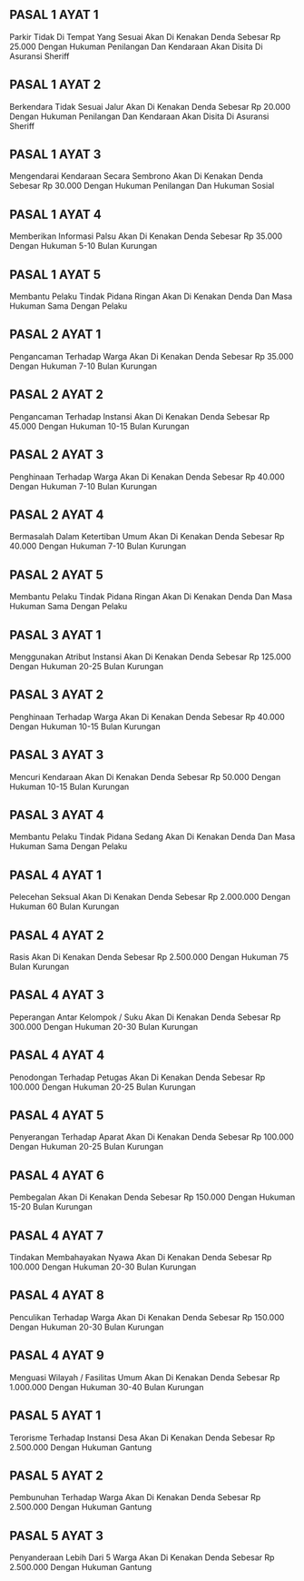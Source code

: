 ## PASAL 1 AYAT 1
Parkir Tidak Di Tempat Yang Sesuai Akan Di Kenakan Denda Sebesar Rp 25.000 Dengan Hukuman Penilangan Dan Kendaraan Akan Disita Di Asuransi Sheriff

## PASAL 1 AYAT 2
Berkendara Tidak Sesuai Jalur Akan Di Kenakan Denda Sebesar Rp 20.000 Dengan Hukuman Penilangan Dan Kendaraan Akan Disita Di Asuransi Sheriff

## PASAL 1 AYAT 3
Mengendarai Kendaraan Secara Sembrono Akan Di Kenakan Denda Sebesar Rp 30.000 Dengan Hukuman Penilangan Dan Hukuman Sosial

## PASAL 1 AYAT 4
Memberikan Informasi Palsu Akan Di Kenakan Denda Sebesar Rp 35.000 Dengan Hukuman 5-10 Bulan Kurungan

## PASAL 1 AYAT 5
Membantu Pelaku Tindak Pidana Ringan Akan Di Kenakan Denda Dan Masa Hukuman Sama Dengan Pelaku

## PASAL 2 AYAT 1
Pengancaman Terhadap Warga Akan Di Kenakan Denda Sebesar Rp 35.000 Dengan Hukuman 7-10 Bulan Kurungan

## PASAL 2 AYAT 2
Pengancaman Terhadap Instansi Akan Di Kenakan Denda Sebesar Rp 45.000 Dengan Hukuman 10-15 Bulan Kurungan

## PASAL 2 AYAT 3
Penghinaan Terhadap Warga Akan Di Kenakan Denda Sebesar Rp 40.000 Dengan Hukuman 7-10 Bulan Kurungan

## PASAL 2 AYAT 4
Bermasalah Dalam Ketertiban Umum Akan Di Kenakan Denda Sebesar Rp 40.000 Dengan Hukuman 7-10 Bulan Kurungan

## PASAL 2 AYAT 5
Membantu Pelaku Tindak Pidana Ringan Akan Di Kenakan Denda Dan Masa Hukuman Sama Dengan Pelaku

## PASAL 3 AYAT 1
Menggunakan Atribut Instansi Akan Di Kenakan Denda Sebesar Rp 125.000 Dengan Hukuman 20-25 Bulan Kurungan

## PASAL 3 AYAT 2
Penghinaan Terhadap Warga Akan Di Kenakan Denda Sebesar Rp 40.000 Dengan Hukuman 10-15 Bulan Kurungan

## PASAL 3 AYAT 3
Mencuri Kendaraan Akan Di Kenakan Denda Sebesar Rp 50.000 Dengan Hukuman 10-15 Bulan Kurungan

## PASAL 3 AYAT 4
Membantu Pelaku Tindak Pidana Sedang Akan Di Kenakan Denda Dan Masa Hukuman Sama Dengan Pelaku

## PASAL 4 AYAT 1
Pelecehan Seksual Akan Di Kenakan Denda Sebesar Rp 2.000.000 Dengan Hukuman 60 Bulan Kurungan

## PASAL 4 AYAT 2
Rasis Akan Di Kenakan Denda Sebesar Rp 2.500.000 Dengan Hukuman 75 Bulan Kurungan

## PASAL 4 AYAT 3
Peperangan Antar Kelompok / Suku Akan Di Kenakan Denda Sebesar Rp 300.000 Dengan Hukuman 20-30 Bulan Kurungan

## PASAL 4 AYAT 4
Penodongan Terhadap Petugas Akan Di Kenakan Denda Sebesar Rp 100.000 Dengan Hukuman 20-25 Bulan Kurungan

## PASAL 4 AYAT 5
Penyerangan Terhadap Aparat Akan Di Kenakan Denda Sebesar Rp 100.000 Dengan Hukuman 20-25 Bulan Kurungan

## PASAL 4 AYAT 6
Pembegalan Akan Di Kenakan Denda Sebesar Rp 150.000 Dengan Hukuman 15-20 Bulan Kurungan

## PASAL 4 AYAT 7
Tindakan Membahayakan Nyawa Akan Di Kenakan Denda Sebesar Rp 100.000 Dengan Hukuman 20-30 Bulan Kurungan

## PASAL 4 AYAT 8
Penculikan Terhadap Warga Akan Di Kenakan Denda Sebesar Rp 150.000 Dengan Hukuman 20-30 Bulan Kurungan

## PASAL 4 AYAT 9
Menguasi Wilayah / Fasilitas Umum Akan Di Kenakan Denda Sebesar Rp 1.000.000 Dengan Hukuman 30-40 Bulan Kurungan

## PASAL 5 AYAT 1
Terorisme Terhadap Instansi Desa Akan Di Kenakan Denda Sebesar Rp 2.500.000 Dengan Hukuman Gantung

## PASAL 5 AYAT 2
Pembunuhan Terhadap Warga Akan Di Kenakan Denda Sebesar Rp 2.500.000 Dengan Hukuman Gantung

## PASAL 5 AYAT 3
Penyanderaan Lebih Dari 5 Warga Akan Di Kenakan Denda Sebesar Rp 2.500.000 Dengan Hukuman Gantung